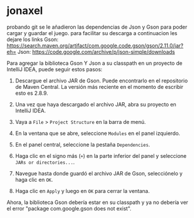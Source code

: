 # jonaxel
probando git
se le añadieron las dependencias de Json y Gson para poder cargar y guardar el juego.
para facilitar su descarga a continuacion les dejare los links
Gson: https://search.maven.org/artifact/com.google.code.gson/gson/2.11.0/jar?eh=
Json: https://code.google.com/archive/p/json-simple/downloads

Para agregar la biblioteca Gson Y Json a su classpath en un proyecto de IntelliJ IDEA, puede seguir estos pasos:

1. Descargue el archivo JAR de Gson. Puede encontrarlo en el repositorio de Maven Central. La versión más reciente en el momento de escribir esto es 2.8.9.

2. Una vez que haya descargado el archivo JAR, abra su proyecto en IntelliJ IDEA.

3. Vaya a `File` > `Project Structure` en la barra de menú.

4. En la ventana que se abre, seleccione `Modules` en el panel izquierdo.

5. En el panel central, seleccione la pestaña `Dependencies`.

6. Haga clic en el signo más (`+`) en la parte inferior del panel y seleccione `JARs or directories...`.

7. Navegue hasta donde guardó el archivo JAR de Gson, selecciónelo y haga clic en `OK`.

8. Haga clic en `Apply` y luego en `OK` para cerrar la ventana.

Ahora, la biblioteca Gson debería estar en su classpath y ya no debería ver el error "package com.google.gson does not exist".